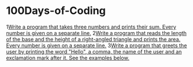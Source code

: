 # 100Days-of-Coding
1[Write a program that takes three numbers and prints their sum. Every number is given on a separate line.](Day001.md)
2[Write a program that reads the length of the base and the height of a right-angled triangle and prints the area. Every number is given on a separate line.](Day002.md)
3[Write a program that greets the user by printing the word "Hello", a comma, the name of the user and an exclamation mark after it. See the examples below.](Day003.md)
